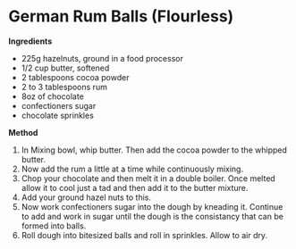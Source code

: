 # German Rum Balls (Flourless)

**Ingredients**

* 225g hazelnuts, ground in a food processor
* 1/2 cup butter, softened
* 2 tablespoons cocoa powder
* 2 to 3 tablespoons rum
* 8oz of chocolate
* confectioners sugar
* chocolate sprinkles

**Method**

1. In Mixing bowl, whip butter. Then add the cocoa powder to the whipped butter.
2. Now add the rum a little at a time while continuously mixing.
3. Chop your chocolate and then melt it in a double boiler. Once melted allow it to cool just a tad and then add it to the butter mixture.
4. Add your ground hazel nuts to this.
5. Now work confectioners sugar into the dough by kneading it. Continue to add and work in sugar until the dough is the consistancy that can be formed into balls.
6. Roll dough into bitesized balls and roll in sprinkles. Allow to air dry.

